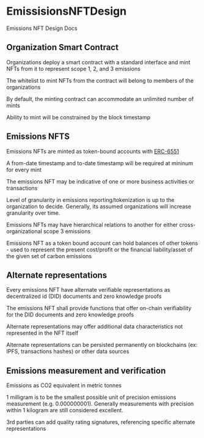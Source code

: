 # EmissisionsNFTDesign
Emissions NFT Design Docs

## Organization Smart Contract
Organizations deploy a smart contract with a standard interface and mint NFTs from it to represent scope 1, 2, and 3 emissions

The whitelist to mint NFTs from the contract will belong to members of the organizations

By default, the minting contract can accommodate an unlimited number of mints

Ability to mint will be constrained by the block timestamp

## Emissions NFTS

Emissions NFTs are minted as token-bound accounts with [ERC-6551](https://eips.ethereum.org/EIPS/eip-6551)

A from-date timestamp and to-date timestamp will be required at mininum for every mint

The emissions NFT may be indicative of one or more business activities or transactions

Level of granularity in emissions reporting/tokenization is up to the organization to decide. Generally, its assumed organizations will increase granularity over time.

Emissions NFTs may have hierarchical relations to another for either cross-organizational scope 3 emissions

Emissions NFT as a token bound account can hold balances of other tokens - used to represent the present cost/profit or the financial liability/asset of the given set of carbon emissions

## Alternate representations

Every emissions NFT have alternate verifiable representations as decentralized id (DID) documents and zero knowledge proofs

The emissions NFT shall provide functions that offer on-chain verifiability for the DID documents and zero knowledge proofs

Alternate representations may offer additional data characteristics not represented in the NFT itself

Alternate representations can be persisted permanently on blockchains (ex: IPFS, transactions hashes) or other data sources

## Emissions measurement and verification

Emissions as CO2 equivalent in metric tonnes

1 milligram is to be the smallest possible unit of precision emissions measurement (e.g. 0.000000001). Generally measurements with precision within 1 kilogram are still considered excellent.

3rd parties can add quality rating signatures, referencing specific alternate representations

